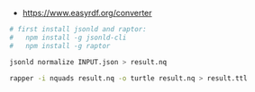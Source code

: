 * https://www.easyrdf.org/converter

```bash
# first install jsonld and raptor: 
#   npm install -g jsonld-cli
#   npm install -g raptor

jsonld normalize INPUT.json > result.nq

rapper -i nquads result.nq -o turtle result.nq > result.ttl
```
